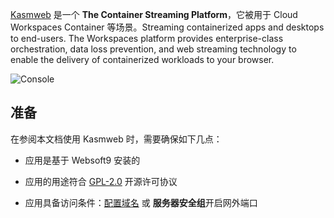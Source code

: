 [Kasmweb](https://www.kasmweb.com/) 是一个 **The Container Streaming Platform**，它被用于 Cloud Workspaces Container  等场景。Streaming containerized apps and desktops to end-users. The Workspaces platform provides enterprise-class orchestration, data loss prevention, and web streaming technology to enable the delivery of containerized workloads to your browser.


![Console](https://libs.websoft9.com/Websoft9/DocsPicture/zh/kasmweb/kasmweb-gui-websoft9.webp)


## 准备

在参阅本文档使用 Kasmweb 时，需要确保如下几点：

- 应用是基于 Websoft9 安装的

- 应用的用途符合 [GPL-2.0](https://opensource.org/licenses/GPL-2.0) 开源许可协议

- 应用具备访问条件：[配置域名](./guide/appsetdomain) 或 **服务器安全组**开启网外端口